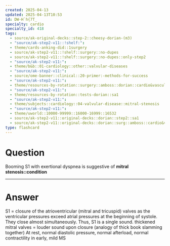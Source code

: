```yaml
---
created: 2025-04-13
updated: 2025-04-13T10:53
id: DW-H`h{7T_
specialty: cardio
specialty_id: 418
tags:
  - source/ak-original-decks::step-2::cheesy-dorian-(m3)
  - "source/ak-step2-v11::!shelf:": 
  - theme/cards-anking-did::1surgery
  - source/ak-step2-v11::!shelf::surgery::no-dupes
  - source/ak-step2-v11::!shelf::surgery::no-dupes::only-step2
  - "source/ak-step2-v11:": 
  - theme/b&b::01-cardiology::other::valvular-diseases
  - "source/ak-step2-v11:": 
  - source/ome-banner::clinical::20-primer:-methods-for-success
  - "source/ak-step2-v11:": 
  - theme/resources-by-rotation::surgery::amboss::dorian::cardio&vascular
  - "source/ak-step2-v11:": 
  - theme/resources-by-rotation::tests-dorian::sa1
  - "source/ak-step2-v11:": 
  - theme/subjects::cardiology::04-valvular-disease::mitral-stenosis
  - "source/ak-step2-v11:": 
  - theme/uworld::10000-99999::16000-16999::16532
  - source/ak-step2-v11::original-decks::dorian::step2::sa1
  - source/ak-step2-v11::original-decks::dorian::surg::amboss::cardio&vascular"
type: flashcard
---
```


# Question
Booming S1 with exertional dyspnea is suggestive of **mitral stenosis::condition**

---

# Answer
S1 = closure of the atrioventricular (mitral and tricuspid) valves as the ventricular pressures exceed atrial pressures at the beginning of systole. They close almost simultaneously. Thus, S1 is a single sound.   thickened mitral valves = louder sound upon closure (analogy of thick book slamming together) At rest, normal diastolic pressure, normal afterload, normal contractility in early, mild MS